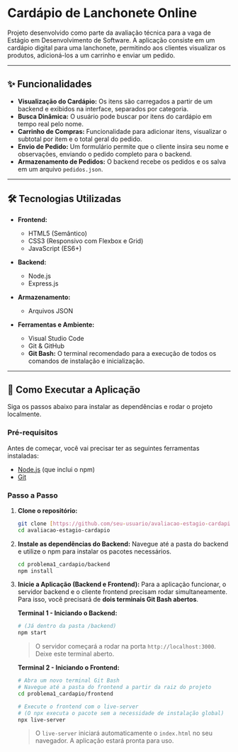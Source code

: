 # Cardápio de Lanchonete Online

Projeto desenvolvido como parte da avaliação técnica para a vaga de Estágio em Desenvolvimento de Software. A aplicação consiste em um cardápio digital para uma lanchonete, permitindo aos clientes visualizar os produtos, adicioná-los a um carrinho e enviar um pedido.

---

## ✨ Funcionalidades

- **Visualização do Cardápio:** Os itens são carregados a partir de um backend e exibidos na interface, separados por categoria.
- **Busca Dinâmica:** O usuário pode buscar por itens do cardápio em tempo real pelo nome.
- **Carrinho de Compras:** Funcionalidade para adicionar itens, visualizar o subtotal por item e o total geral do pedido.
- **Envio de Pedido:** Um formulário permite que o cliente insira seu nome e observações, enviando o pedido completo para o backend.
- **Armazenamento de Pedidos:** O backend recebe os pedidos e os salva em um arquivo `pedidos.json`.

---

## 🛠️ Tecnologias Utilizadas

- **Frontend:**
  - HTML5 (Semântico)
  - CSS3 (Responsivo com Flexbox e Grid)
  - JavaScript (ES6+)

- **Backend:**
  - Node.js
  - Express.js

- **Armazenamento:**
  - Arquivos JSON

- **Ferramentas e Ambiente:**
  - Visual Studio Code
  - Git & GitHub
  - **Git Bash:** O terminal recomendado para a execução de todos os comandos de instalação e inicialização.

---

## 🚀 Como Executar a Aplicação

Siga os passos abaixo para instalar as dependências e rodar o projeto localmente.

### **Pré-requisitos**

Antes de começar, você vai precisar ter as seguintes ferramentas instaladas:
- [Node.js](https://nodejs.org/en/) (que inclui o npm)
- [Git](https://git-scm.com/)

### **Passo a Passo**

1.  **Clone o repositório:**
    ```bash
    git clone [https://github.com/seu-usuario/avaliacao-estagio-cardapio.git](https://github.com/seu-usuario/avaliacao-estagio-cardapio.git)
    cd avaliacao-estagio-cardapio
    ```

2.  **Instale as dependências do Backend:**
    Navegue até a pasta do backend e utilize o npm para instalar os pacotes necessários.
    ```bash
    cd problema1_cardapio/backend
    npm install
    ```

3.  **Inicie a Aplicação (Backend e Frontend):**
    Para a aplicação funcionar, o servidor backend e o cliente frontend precisam rodar simultaneamente. Para isso, você precisará de **dois terminais Git Bash abertos**.

    **Terminal 1 - Iniciando o Backend:**
    ```bash
    # (Já dentro da pasta /backend)
    npm start
    ```
    > O servidor começará a rodar na porta `http://localhost:3000`. Deixe este terminal aberto.

    **Terminal 2 - Iniciando o Frontend:**
    ```bash
    # Abra um novo terminal Git Bash
    # Navegue até a pasta do frontend a partir da raiz do projeto
    cd problema1_cardapio/frontend

    # Execute o frontend com o live-server
    # (O npx executa o pacote sem a necessidade de instalação global)
    npx live-server
    ```
    > O `live-server` iniciará automaticamente o `index.html` no seu navegador. A aplicação estará pronta para uso.


